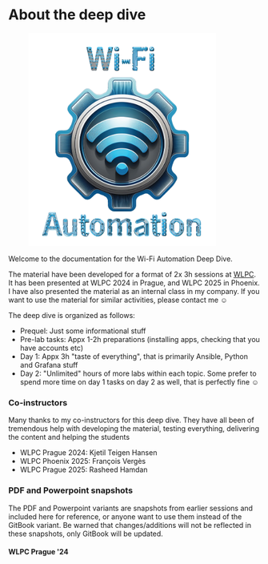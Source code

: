 # About the deep dive

<figure><img src=".gitbook/assets/Wi-Fi automation logo and text (bgcolor transparent) - original.png" alt="" width="375"><figcaption></figcaption></figure>

Welcome to the documentation for the Wi-Fi Automation Deep Dive.

The material have been developed for a format of 2x 3h sessions at [WLPC](https://www.thewlpc.com/). It has been presented at WLPC 2024 in Prague, and WLPC 2025 in Phoenix. I have also presented the material as an internal class in my company. If you want to use the material for similar activities, please contact me :relaxed:

The deep dive is organized as follows:

* Prequel: Just some informational stuff
* Pre-lab tasks: Appx 1-2h preparations (installing apps, checking that you have accounts etc)
* Day 1: Appx 3h "taste of everything", that is primarily Ansible, Python and Grafana stuff
* Day 2: "Unlimited" hours of more labs within each topic. Some prefer to spend more time on day 1 tasks on day 2 as well, that is perfectly fine :relaxed:

### Co-instructors

Many thanks to my co-instructors for this deep dive. They have all been of tremendous help with developing the material, testing everything, delivering the content and helping the students

* WLPC Prague 2024: Kjetil Teigen Hansen
* WLPC Phoenix 2025: François Vergès
* WLPC Prague 2025: Rasheed Hamdan

### PDF and Powerpoint snapshots

The PDF and Powerpoint variants are snapshots from earlier sessions and included here for reference, or anyone want to use them instead of the GitBook variant. Be warned that changes/additions will not be reflected in these snapshots, only GitBook will be updated.

#### WLPC Prague '24


